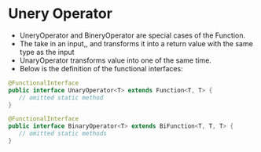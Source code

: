 # Unery Operator
 - UneryOperator and BineryOperator are special cases of the Function.
 - The take in an input,, and transforms it into a return value with the same type as the input
 - UnaryOperator transforms value into one of the same time. 
 - Below is the definition of the functional interfaces:
 
 ````java
 @FunctionalInterface
public interface UnaryOperator<T> extends Function<T, T> {
    // omitted static method
}

@FunctionalInterface
public interface BinaryOperator<T> extends BiFunction<T, T, T> {
    // omitted static methods 
}
 ````




































